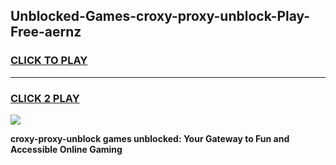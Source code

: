 
## Unblocked-Games-croxy-proxy-unblock-Play-Free-aernz
<h3>
<a href="https://premium76.site?title=croxy-proxy-unblock&ref=18A1">CLICK TO PLAY</a></h3>
<hr>

<h3>
<a href="https://premium76.site?title=croxy-proxy-unblock&ref=18A1">CLICK 2 PLAY</a>
  
</h3>

<a href="https://premium76.site?title=croxy-proxy-unblock&ref=18A1"><img src="https://clearcache.store/games.png"></a>


**croxy-proxy-unblock games unblocked: Your Gateway to Fun and Accessible Online Gaming**
